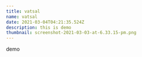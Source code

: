 ```yaml
---
title: vatsal
name: vatsal
date: 2021-03-04T04:21:35.524Z
description: this is demo
thumbnail: screenshot-2021-03-03-at-6.33.15-pm.png
---
```

demo